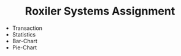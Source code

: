  

<h1 align="center">Roxiler Systems Assignment</h1>

- Transaction
- Statistics
- Bar-Chart
- Pie-Chart